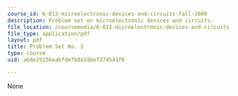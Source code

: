 ```yaml
---
course_id: 6-012-microelectronic-devices-and-circuits-fall-2009
description: Problem set on microelectronic devices and circuits.
file_location: /coursemedia/6-012-microelectronic-devices-and-circuits-fall-2009/a68e25156eabfde7b8e2dbe7374541f6_MIT6_012F09_assn01.pdf
file_type: application/pdf
layout: pdf
title: Problem Set No. 1
type: course
uid: a68e25156eabfde7b8e2dbe7374541f6

---
```

None